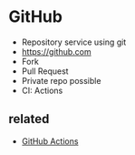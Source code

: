# GitHub
* Repository service using git
* https://github.com
* Fork
* Pull Request
* Private repo possible
* CI: Actions

## related
* [GitHub Actions](/mib/github/actions)
